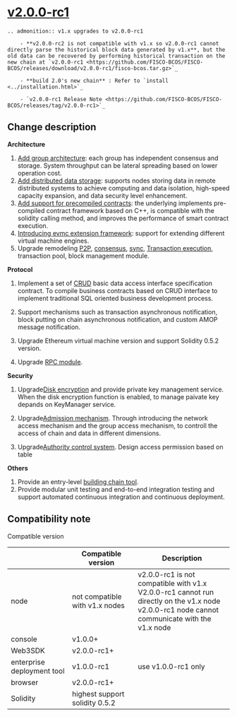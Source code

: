# [v2.0.0-rc1](https://github.com/FISCO-BCOS/FISCO-BCOS/releases/tag/v2.0.0-rc1)

```eval_rst
.. admonition:: v1.x upgrades to v2.0.0-rc1

    - **v2.0.0-rc2 is not compatible with v1.x so v2.0.0-rc1 cannot directly parse the historical block data generated by v1.x**, but the old data can be recovered by performing historical transaction on the new chain at `v2.0.0-rc1 <https://github.com/FISCO-BCOS/FISCO-BCOS/releases/download/v2.0.0-rc1/fisco-bcos.tar.gz>`_

    - **build 2.0's new chain** : Refer to `install <../installation.html>`_

    - `v2.0.0-rc1 Release Note <https://github.com/FISCO-BCOS/FISCO-BCOS/releases/tag/v2.0.0-rc1>`_
```

## Change description

**Architecture**

1. [Add group architecture](../design/architecture/group.md): each group has independent consensus and storage. System throughput can be lateral spreading based on lower operation cost.
2. [Add distributed data storage](../design/storage/storage.md): supports nodes storing data in remote distributed systems to achieve computing and data isolation, high-speed capacity expansion, and data security level enhancement.
3. [Add support for precompiled contracts](../design/virtual_machine/precompiled.md): the underlying implements pre-compiled contract framework based on C++, is compatible with the solidity calling method, and improves the performance of smart contract execution.
4. [Introducing evmc extension framework](../design/virtual_machine/index.md): support for extending different virtual machine engines.
5. Upgrade remodeling [P2P](..//design/p2p/p2p.md), [consensus](../design/consensus/index.md), [sync](../design/sync/sync.md), [Transaction execution](../design/virtual_machine/index.md), transaction pool, block management module.

**Protocol**

1. Implement a set of [CRUD](../tutorial/sdk_application.md) basic data access interface specification contract. To compile business contracts based on CRUD interface to implement traditional SQL oriented business development process.

2. Support mechanisms such as transaction asynchronous notification, block putting on chain asynchronous notification, and custom AMOP message notification.

3. Upgrade Ethereum virtual machine version and support Solidity 0.5.2 version.

4. Upgrade [RPC module](../api.md).

**Security**

1. Upgrade[Disk encryption](../manual/storage_security.md) and provide private key management service. When the disk encryption function is enabled, to manage paivate key depands on KeyManager service.

2. Upgrade[Admission mechanism](../manual/node_management.md). Through introducing the network access mechanism and the group access mechanism, to controll the access of chain and data in different dimensions.

3. Upgrade[Authority control system](../manual/permission_control.md). Design access permission based on table

**Others**

1. Provide an entry-level [building chain tool](../manual/build_chain.md).
2. Provide modular unit testing and end-to-end integration testing and support automated continuous integration and continuous deployment.

## Compatibility note
Compatible version

|           | Compatible version                                            | Description                                                         |
| --------- | --------------------------------------------------- | ------------------------------------------------------------ |
| node      | not compatible with v1.x nodes | v2.0.0-rc1 is not compatible with v1.x <br> V2.0.0-rc1 cannot run directly on the v1.x node <br>v2.0.0-rc1 node cannot communicate with the v1.x node |
| console    | v1.0.0+                                              |                                                              |
| Web3SDK   | v2.0.0-rc1+                                          |                                                              |
| enterprise deployment tool | v1.0.0-rc1                                           | use v1.0.0-rc1 only                        |
| browser    | v2.0.0-rc1+                                          |                                                              |
| Solidity  | highest support solidity 0.5.2                             |                                                              |
